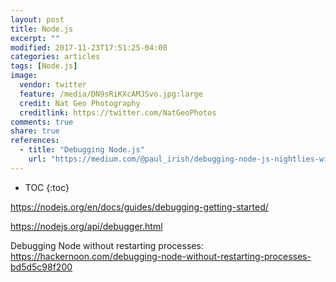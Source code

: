 ```yaml
---
layout: post
title: Node.js
excerpt: ""
modified: 2017-11-23T17:51:25-04:00
categories: articles
tags: [Node.js]
image:
  vendor: twitter
  feature: /media/DN9sRiKXcAMJSvo.jpg:large
  credit: Nat Geo Photography‏
  creditlink: https://twitter.com/NatGeoPhotos
comments: true
share: true
references:
  - title: "Debugging Node.js"
    url: "https://medium.com/@paul_irish/debugging-node-js-nightlies-with-chrome-devtools-7c4a1b95ae27"
---
```


* TOC
{:toc}



https://nodejs.org/en/docs/guides/debugging-getting-started/

https://nodejs.org/api/debugger.html

Debugging Node without restarting processes: https://hackernoon.com/debugging-node-without-restarting-processes-bd5d5c98f200
